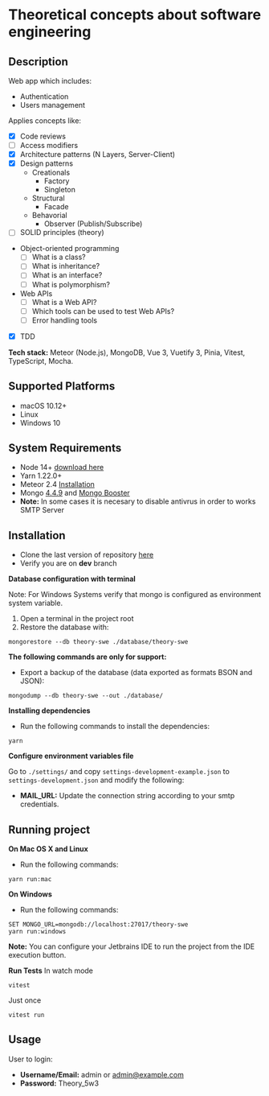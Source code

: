 # Theoretical concepts about software engineering

## Description

Web app which includes:
- Authentication
- Users management

Applies concepts like:

- [X] Code reviews
- [ ] Access modifiers
- [X] Architecture patterns (N Layers, Server-Client)
- [X] Design patterns
  - Creationals
    - Factory
    - Singleton
  - Structural
    - Facade
  - Behavorial
    - Observer (Publish/Subscribe)
- [ ] SOLID principles (theory)
- Object-oriented programming
  - [ ] What is a class?
  - [ ] What is inheritance?
  - [ ] What is an interface?
  - [ ] What is polymorphism?
- Web APIs
  - [ ] What is a Web API?
  - [ ] Which tools can be used to test Web APIs?
  - [ ] Error handling tools
- [X] TDD

**Tech stack:** Meteor (Node.js), MongoDB, Vue 3, Vuetify 3, Pinia, Vitest, TypeScript, Mocha.

Supported Platforms
-------------------

- macOS 10.12+
- Linux
- Windows 10

System Requirements
-------------------

- Node 14+ [download here](https://nodejs.org/es/download/)
- Yarn 1.22.0+
- Meteor 2.4 [Installation](https://www.meteor.com/install)
- Mongo [4.4.9](https://www.mongodb.com/download-center/community) and [Mongo Booster](https://nosqlbooster.com/downloads) 
- **Note:** In some cases it is necesary to disable antivrus in order to works SMTP Server

## Installation

- Clone the last version of repository [here](https://github.com/diavrank/theory-swe.git)
- Verify you are on **dev** branch

**Database configuration with terminal**

Note: For Windows Systems verify that mongo is configured as environment system variable.

1. Open a terminal in the project root
2. Restore the database with:
```shell
mongorestore --db theory-swe ./database/theory-swe
```

**The following commands are only for support:**

- Export a backup of the database (data exported as formats BSON and JSON):
```shell
mongodump --db theory-swe --out ./database/
```

**Installing dependencies**

- Run the following commands to install the dependencies:
```shell
yarn
```

**Configure environment variables file**

Go to `./settings/` and copy `settings-development-example.json` to `settings-development.json` and modify the following:

- **MAIL_URL:** Update the connection string according to your smtp credentials.

Running project
---------------

**On Mac OS X and Linux**
- Run the following commands:
```shell
yarn run:mac
```

**On Windows**
- Run the following commands:
```shell
SET MONGO_URL=mongodb://localhost:27017/theory-swe
yarn run:windows
```


**Note:**
You can configure your Jetbrains IDE to run the project from the IDE execution button.

**Run Tests**
In watch mode
```shell
vitest
```

Just once
```shell
vitest run
```

Usage
---------------

User to login:

 - **Username/Email:** admin or admin@example.com
 - **Password:** Theory_5w3
